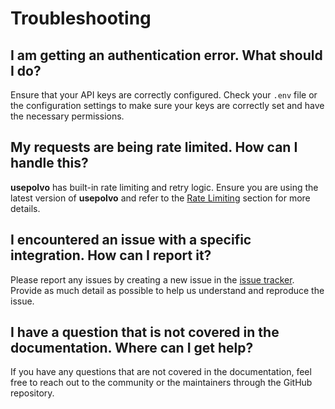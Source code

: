 # Troubleshooting

## I am getting an authentication error. What should I do?

Ensure that your API keys are correctly configured. Check your `.env` file or the configuration settings to make sure your keys are correctly set and have the necessary permissions.

## My requests are being rate limited. How can I handle this?

**usepolvo** has built-in rate limiting and retry logic. Ensure you are using the latest version of **usepolvo** and refer to the [Rate Limiting](../advanced-features/rate-limiting.md) section for more details.

## I encountered an issue with a specific integration. How can I report it?

Please report any issues by creating a new issue in the [issue tracker](https://github.com/yourusername/usepolvo/issues). Provide as much detail as possible to help us understand and reproduce the issue.

## I have a question that is not covered in the documentation. Where can I get help?

If you have any questions that are not covered in the documentation, feel free to reach out to the community or the maintainers through the GitHub repository.